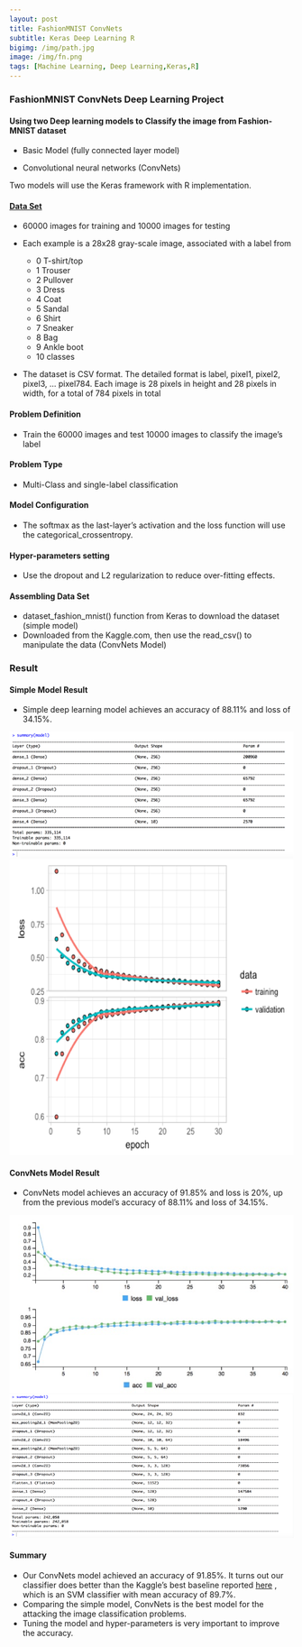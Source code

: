 ```yaml
---
layout: post
title: FashionMNIST ConvNets
subtitle: Keras Deep Learning R
bigimg: /img/path.jpg
image: /img/fn.png
tags: [Machine Learning, Deep Learning,Keras,R]
---
```


### FashionMNIST ConvNets Deep Learning Project
#### Using two Deep learning models to Classify the image from Fashion-MNIST dataset

- Basic Model (fully connected layer model)

- Convolutional neural networks (ConvNets)

Two models will use the Keras framework with R implementation.

#### [Data Set](https://www.kaggle.com/zalando-research/fashionmnist/data)

- 60000 images for training and 10000 images for testing
- Each example is a 28x28 gray-scale image, associated with a label from 
   + 0 T-shirt/top
   + 1 Trouser
   + 2 Pullover
   + 3 Dress
   + 4 Coat
   + 5 Sandal
   + 6 Shirt
   + 7 Sneaker
   + 8 Bag
   + 9 Ankle boot 
   + 10 classes 

- The dataset is CSV format. The detailed format is label, pixel1, pixel2, pixel3, ... pixel784. Each image is 28 pixels in height and 28 pixels in width, for a total of 784 pixels in total 

#### Problem Definition
   - Train the 60000 images and test 10000 images to classify the image’s label
#### Problem Type
   - Multi-Class and single-label classification
#### Model Configuration
   - The softmax as the last-layer’s activation and the loss function will use the categorical_crossentropy. 
#### Hyper-parameters setting
   - Use the dropout and L2 regularization to reduce over-fitting effects.
#### Assembling Data Set   
  - dataset_fashion_mnist() function from Keras to download the dataset (simple model)
  - Downloaded from the Kaggle.com, then use the read_csv() to manipulate the data (ConvNets Model)
 
 
   
### Result
#### Simple Model Result
  - Simple deep learning model achieves an accuracy of 88.11% and loss of 34.15%.

![sim0](/img/plot_image/sim_0.png)
![sim1](/img/plot_image/sim1.png)
    
#### ConvNets Model Result  
 - ConvNets model achieves an accuracy of 91.85% and loss is 20%, up from the previous model’s accuracy of 88.11% and   loss of 34.15%. 

![con](/img/plot_image/simple_res.png)
![con1](/img/plot_image/simple_res2.png)

#### Summary
- Our ConvNets model achieved an accuracy of 91.85%. It turns out our classifier does better than the Kaggle’s best baseline reported [here](https://www.kaggle.com/zalando-research/fashionmnist/data) , which is an SVM classifier with mean accuracy of 89.7%.
- Comparing the simple model, ConvNets is the best model for the attacking the image classification problems.  
- Tuning the model and hyper-parameters is very important to improve the accuracy.


     

